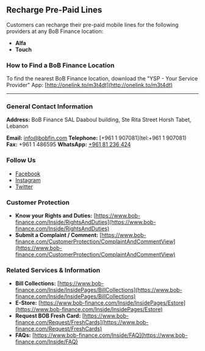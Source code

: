 ## Recharge Pre-Paid Lines

Customers can recharge their pre-paid mobile lines for the following providers at any BoB Finance location:

*   **Alfa**
*   **Touch**

### How to Find a BoB Finance Location

To find the nearest BoB Finance location, download the "YSP - Your Service Provider" App:
[http://onelink.to/m3t4dt](http://onelink.to/m3t4dt)

---

### General Contact Information

**Address:**
BoB Finance SAL
Daaboul building, Ste Rita Street
Horsh Tabet, Lebanon

**Email:** [info@bobfin.com](mailto:info@bobfin.com)
**Telephone:** [+961 1 907081](tel:+961 1 907081)
**Fax:** +961 1 486595
**WhatsApp:** [+961 81 236 424](https://api.whatsapp.com/send?phone=96181236424)

### Follow Us

*   [Facebook](https://www.facebook.com/BobFinanceSal)
*   [Instagram](https://www.instagram.com/BoB_Finance)
*   [Twitter](https://twitter.com/BoBFinance2)

### Customer Protection

*   **Know your Rights and Duties:** [https://www.bob-finance.com/Inside/RightsAndDuties](https://www.bob-finance.com/Inside/RightsAndDuties)
*   **Submit a Complaint / Comment:** [https://www.bob-finance.com/CustomerProtection/ComplaintAndCommentView](https://www.bob-finance.com/CustomerProtection/ComplaintAndCommentView)

### Related Services & Information

*   **Bill Collections:** [https://www.bob-finance.com/Inside/InsidePages/BillCollections](https://www.bob-finance.com/Inside/InsidePages/BillCollections)
*   **E-Store:** [https://www.bob-finance.com/Inside/InsidePages/Estore](https://www.bob-finance.com/Inside/InsidePages/Estore)
*   **Request BOB Fresh Card:** [https://www.bob-finance.com/Request/FreshCards](https://www.bob-finance.com/Request/FreshCards)
*   **FAQs:** [https://www.bob-finance.com/Inside/FAQ](https://www.bob-finance.com/Inside/FAQ)
